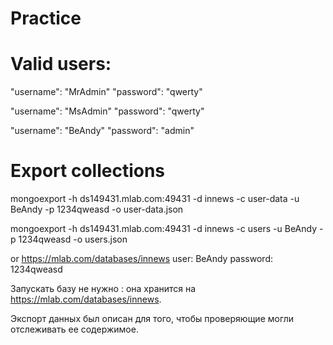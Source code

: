 # Practice

# Valid users:

  "username": "MrAdmin"
  "password": "qwerty"
  
  "username": "MsAdmin"
  "password": "qwerty"
   
  "username": "BeAndy"
  "password": "admin"
	 
	 
# Export collections

mongoexport -h ds149431.mlab.com:49431 -d innews -c user-data -u BeAndy -p 1234qweasd -o user-data.json

mongoexport -h ds149431.mlab.com:49431 -d innews -c users -u BeAndy -p 1234qweasd -o users.json

or https://mlab.com/databases/innews 
user: BeAndy 
password: 1234qweasd


Запускать базу не нужно : она хранится на https://mlab.com/databases/innews.

Экспорт данных был описан для того, чтобы проверяющие могли отслеживать ее содержимое.
